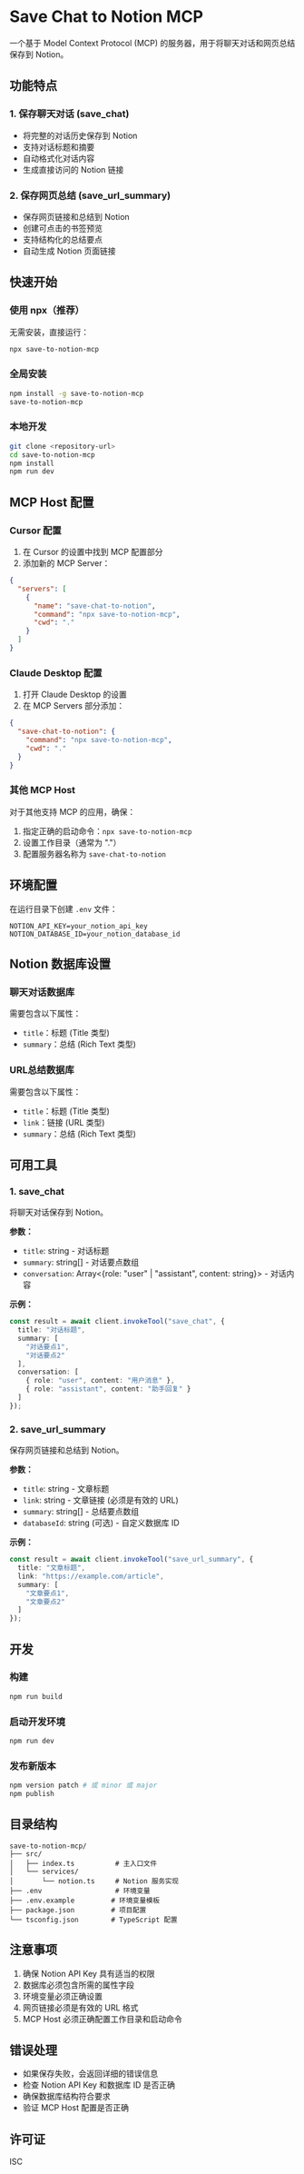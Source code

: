 # Save Chat to Notion MCP

一个基于 Model Context Protocol (MCP) 的服务器，用于将聊天对话和网页总结保存到 Notion。

## 功能特点

### 1. 保存聊天对话 (save_chat)
- 将完整的对话历史保存到 Notion
- 支持对话标题和摘要
- 自动格式化对话内容
- 生成直接访问的 Notion 链接

### 2. 保存网页总结 (save_url_summary)
- 保存网页链接和总结到 Notion
- 创建可点击的书签预览
- 支持结构化的总结要点
- 自动生成 Notion 页面链接

## 快速开始

### 使用 npx（推荐）

无需安装，直接运行：
```bash
npx save-to-notion-mcp
```

### 全局安装

```bash
npm install -g save-to-notion-mcp
save-to-notion-mcp
```

### 本地开发

```bash
git clone <repository-url>
cd save-to-notion-mcp
npm install
npm run dev
```

## MCP Host 配置

### Cursor 配置
1. 在 Cursor 的设置中找到 MCP 配置部分
2. 添加新的 MCP Server：
```json
{
  "servers": [
    {
      "name": "save-chat-to-notion",
      "command": "npx save-to-notion-mcp",
      "cwd": "."
    }
  ]
}
```

### Claude Desktop 配置
1. 打开 Claude Desktop 的设置
2. 在 MCP Servers 部分添加：
```json
{
  "save-chat-to-notion": {
    "command": "npx save-to-notion-mcp",
    "cwd": "."
  }
}
```

### 其他 MCP Host
对于其他支持 MCP 的应用，确保：
1. 指定正确的启动命令：`npx save-to-notion-mcp`
2. 设置工作目录（通常为 "."）
3. 配置服务器名称为 `save-chat-to-notion`

## 环境配置

在运行目录下创建 `.env` 文件：

```env
NOTION_API_KEY=your_notion_api_key
NOTION_DATABASE_ID=your_notion_database_id
```

## Notion 数据库设置

### 聊天对话数据库
需要包含以下属性：
- `title`：标题 (Title 类型)
- `summary`：总结 (Rich Text 类型)

### URL总结数据库
需要包含以下属性：
- `title`：标题 (Title 类型)
- `link`：链接 (URL 类型)
- `summary`：总结 (Rich Text 类型)

## 可用工具

### 1. save_chat
将聊天对话保存到 Notion。

**参数：**
- `title`: string - 对话标题
- `summary`: string[] - 对话要点数组
- `conversation`: Array<{role: "user" | "assistant", content: string}> - 对话内容

**示例：**
```typescript
const result = await client.invokeTool("save_chat", {
  title: "对话标题",
  summary: [
    "对话要点1",
    "对话要点2"
  ],
  conversation: [
    { role: "user", content: "用户消息" },
    { role: "assistant", content: "助手回复" }
  ]
});
```

### 2. save_url_summary
保存网页链接和总结到 Notion。

**参数：**
- `title`: string - 文章标题
- `link`: string - 文章链接 (必须是有效的 URL)
- `summary`: string[] - 总结要点数组
- `databaseId`: string (可选) - 自定义数据库 ID

**示例：**
```typescript
const result = await client.invokeTool("save_url_summary", {
  title: "文章标题",
  link: "https://example.com/article",
  summary: [
    "文章要点1",
    "文章要点2"
  ]
});
```

## 开发

### 构建
```bash
npm run build
```

### 启动开发环境
```bash
npm run dev
```

### 发布新版本
```bash
npm version patch # 或 minor 或 major
npm publish
```

## 目录结构

```
save-to-notion-mcp/
├── src/
│   ├── index.ts          # 主入口文件
│   └── services/
│       └── notion.ts     # Notion 服务实现
├── .env                  # 环境变量
├── .env.example         # 环境变量模板
├── package.json         # 项目配置
└── tsconfig.json        # TypeScript 配置
```

## 注意事项

1. 确保 Notion API Key 具有适当的权限
2. 数据库必须包含所需的属性字段
3. 环境变量必须正确设置
4. 网页链接必须是有效的 URL 格式
5. MCP Host 必须正确配置工作目录和启动命令

## 错误处理

- 如果保存失败，会返回详细的错误信息
- 检查 Notion API Key 和数据库 ID 是否正确
- 确保数据库结构符合要求
- 验证 MCP Host 配置是否正确

## 许可证

ISC 